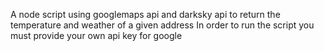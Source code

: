 A node script using googlemaps api and darksky api to return the temperature and weather of a given address
In order to run the script you must provide your own api key for google
